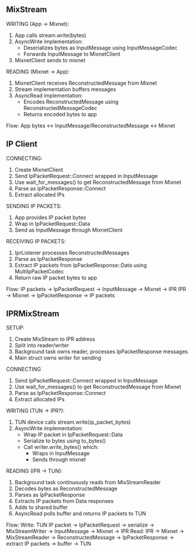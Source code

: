 
## MixStream
WRITING (App → Mixnet):
1. App calls stream.write(bytes)
2. AsyncWrite implementation:
   - Deserializes bytes as InputMessage using InputMessageCodec
   - Forwards InputMessage to MixnetClient
3. MixnetClient sends to mixnet

READING (Mixnet → App):
1. MixnetClient receives ReconstructedMessage from Mixnet
2. Stream implementation buffers messages
3. AsyncRead implementation:
   - Encodes ReconstructedMessage using ReconstructedMessageCodec
   - Returns encoded bytes to app

Flow: App bytes ↔ InputMessage/ReconstructedMessage ↔ Mixnet

## IP Client
CONNECTING:
1. Create MixnetClient
2. Send IpPacketRequest::Connect wrapped in InputMessage
3. Use wait_for_messages() to get ReconstructedMessage from Mixnet
4. Parse as IpPacketResponse::Connect
5. Extract allocated IPs

SENDING IP PACKETS:
1. App provides IP packet bytes
2. Wrap in IpPacketRequest::Data
3. Send as InputMessage through MixnetClient

RECEIVING IP PACKETS:
1. IprListener processes ReconstructedMessages
2. Parse as IpPacketResponse
3. Extract IP packets from IpPacketResponse::Data using MultiIpPacketCodec
4. Return raw IP packet bytes to app

Flow: IP packets → IpPacketRequest → InputMessage → Mixnet → IPR
      IPR → Mixnet → IpPacketResponse → IP packets

## IPRMixStream
SETUP:
1. Create MixStream to IPR address
2. Split into reader/writer
3. Background task owns reader, processes IpPacketResponse messages
4. Main struct owns writer for sending

CONNECTING
1. Send IpPacketRequest::Connect wrapped in InputMessage
2. Use wait_for_messages() to get ReconstructedMessage from Mixnet
3. Parse as IpPacketResponse::Connect
4. Extract allocated IPs

WRITING (TUN → IPR?):
1. TUN device calls stream.write(ip_packet_bytes)
2. AsyncWrite implementation:
   - Wrap IP packet in IpPacketRequest::Data
   - Serialize to bytes using to_bytes()
   - Call writer.write_bytes() which:
     - Wraps in InputMessage
     - Sends through mixnet

READING (IPR → TUN):
1. Background task continuously reads from MixStreamReader
2. Decodes bytes as ReconstructedMessage
3. Parses as IpPacketResponse
4. Extracts IP packets from Data responses
5. Adds to shared buffer
6. AsyncRead polls buffer and returns IP packets to TUN

Flow:
Write: TUN IP packet → IpPacketRequest → serialize → MixStreamWriter → InputMessage → Mixnet → IPR
Read:  IPR → Mixnet → MixStreamReader → ReconstructedMessage → IpPacketResponse → extract IP packets → buffer → TUN
